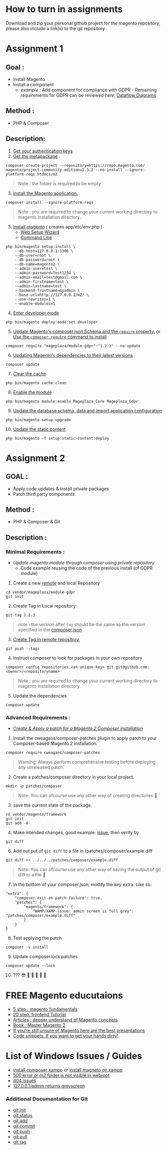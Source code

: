 # How to turn in assignments
Download and zip your personal github project for the magento repository, please also include a link(s) to the git repository
# Assignment 1
## Goal : 
- Install Magento 
- Install a component 
  - _example_ : Add component for compliance with GDPR - Remaining requirements for GDPR can be reviewed *here*: [Dataflow Diagrams](https://devdocs.magento.com/guides/v2.3/architecture/gdpr/magento-2x.html#data-flow-diagrams)
## Method :
- PHP & Composer
## Description:
1. [Get your authentication keys](https://devdocs.magento.com/guides/v2.3/install-gde/prereq/connect-auth.html)
2. [Get the metapackage](https://devdocs.magento.com/guides/v2.3/install-gde/composer.html#get-the-metapackage) 
```
composer create-project --repository=https://repo.magento.com/ magento/project-community-edition=2.3.2 --no-install --ignore-platform-reqs htdocs/m2
```
>Note : the folder is required to be empty
3. [Install the Magento application.](https://getcomposer.org/doc/03-cli.md#install-i)
```
composer install --ignore-platform-reqs
```
>Note : you are required to change your current working directory to magento installation directory. 
3. [Install magento](https://devdocs.magento.com/guides/v2.3/install-gde/composer.html#install-magento) ( creates app/etc/env.php )
   - [Web Setup Wizard](https://devdocs.magento.com/guides/v2.3/install-gde/composer.html#web-setup-wizard)
   - [Command Line](https://devdocs.magento.com/guides/v2.3/install-gde/composer.html#command-line)
```
php bin/magento setup:install \
    --db-host=127.0.0.1:3306 \
    --db-user=root \
    --db-password=root \
    --db-name=magento2 \
    --admin-user=test \
    --admin-password=Test1234 \
    --admin-email=test@gmail.com \
    --admin-firstname=test \
    --admin-lastname=test \
    --backend-frontname=myadmin \
    --base-url=http://127.0.0.1/m2/ \
    --use-rewrites=1 \
    --enable-modules=1
```
4. [Enter developer mode](https://devdocs.magento.com/guides/v2.3/reference/cli/magento.html#deploymodeset)
```
php bin/magento deploy:mode:set developer
```
5. [Update Magento's composer.json Schema and the `require` property.](https://devdocs.magento.com/guides/v2.3/install-gde/install/cli/dev_add-update.html#add-a-require-section-to-composerjson) or [Use the `composer require` command to install](https://devdocs.magento.com/guides/v2.3/install-gde/install/cli/dev_add-update.html#use-the-composer-require-command-to-install)

```
composer require "mageplaza/module-gdpr":"1.2.3" --no-update
```
6. [Updating Magento's dependencies to their latest versions](https://getcomposer.org/doc/01-basic-usage.md#updating-dependencies-to-their-latest-versions)
```
composer update
```
7. [Clear the cache](https://devdocs.magento.com/guides/v2.3/reference/cli/magento.html#cacheclean)
```
php bin/magento cache:clean 
```
8. [Enable the module](https://devdocs.magento.com/guides/v2.3/reference/cli/magento.html#moduleenable)
```
php bin/magento module:enable Mageplaza_Core Mageplaza_Gdpr
```
9. [Update the database schema, data and import application configuration](https://devdocs.magento.com/guides/v2.3/reference/cli/magento.html#setupupgrade)
```
php bin/magento setup:upgrade
```
10. [Update the static content](https://devdocs.magento.com/guides/v2.3/reference/cli/magento.html#setupstaticcontentdeploy) 
```
php bin/magento -f setup:static-content:deploy
``` 
# Assignment 2 
## GOAL :
  - Apply code updates & install private packages
  - Patch third party components
## Method : 
- PHP & Composer & Git
## Description : 

### Minimal Requirements : 
- *Update magento module through composer using private repository*
  - Code example reusing the code of the previous install (of GDPR module)  
1. Create a new [remote](github.com/new) and local Repository
```
cd vendor/mageplaza/module-gdpr
git init
```
2. Create Tag in Local repository:
```
git tag 1.2.3
```
> note : the version after `tag` should be the same as the version specified in the [composer.json](https://devdocs.magento.com/guides/v2.3/extension-dev-guide/package/package_module.html#sample-composerjson-file)
3. [Create Tag in remote repository.](https://git-scm.com/docs/git-push#Documentation/git-push.txt---tags)
```
git push --tags
```
4. Instruct composer to look for packages in your own repository
```
composer config repositories.<an-unique-key> git git@github.com:<owner>/<repositoryname>
```
>Note : you are required to change your current working directory to magento installation directory. 
5. Update the dependencies 
```
composer update
```
### Advanced Requirements : 
- [*Create & Apply a patch for a Magento 2 Composer installation*](https://support.magento.com/hc/en-us/articles/360005484154-Create-a-patch-for-a-Magento-2-Composer-installation-from-a-GitHub-commit)
1. Install the cweagans/composer-patches plugin to apply patch to your Composer-based Magento 2 installation.
```
composer require cweagans/composer-patches
```
>Warning: Always perform comprehensive testing before deploying any unreleased patch.
2. Create a patches/composer directory in your local project.
```
mkdir -p patches/composer
```
> Note: You can ofcourse use any other way of creating directories :see_no_evil:	

3. save the current state of the package.
```
cd vendor/magento/framework
git init
git add -A
```
4. Make intended changes, good example: [issue](https://magento.stackexchange.com/a/252282), then verify by
```
git diff
```
6. Add out put of `git diff` to a file in <magento-installation-dir>/patches/composer/example.diff
```
git diff >> ../../../patches/composer/example.diff
```
> Note: You can ofcourse use any other way of saving the output of git diff to a file :see_no_evil:	
7. In the bottom of your composer.json, modify the key extra. Like so: 
```
"extra": {
    "composer-exit-on-patch-failure": true,
    "patches": {
        "magento/framework": {
            "WAMP/XAMP-issue: admin screen is full grey": "patches/composer/example.diff"
        }
    }
}
```
8. Test applying the patch 
```
composer -v install
```
9. Update composer.lock patches
```
composer update --lock 
```
10. ??? :sunglasses: :raised_hands: :pray: :clap: :metal: :muscle:

# FREE Magento educutaions
- [5 step : magento fundamentals](https://devdocs.magento.com/videos/fundamentals/)
- [20 step. frontend Tutorial](https://github.com/mcspronko/magento-2-pronko-consulting-theme)
- [Articles : deeper understand of Magento concepts](https://alanstorm.com/category/magento-2/)
- [Book : Master Magento 2](https://www.safaribooksonline.com/search/?query=Mastering%20Magento%202)
- [If you're still unsure of Magento here are the best presentations](https://firebearstudio.com/blog/the-best-magento-2-presentations.html)
- [Code snippets: If you want to get your hands dirty!](https://firebearstudio.com/blog/magento-2-developers-cookbook-useful-code-snippets-tips-notes.html)

# List of Windows Issues / Guides
- [install composer xampp](https://www.thecodedeveloper.com/install-composer-windows-xampp/) or [install magneto on xampp](https://hostadvice.com/how-to/how-to-install-magento-2-on-a-localhost-using-xampp/)
- [500 error or m2 folder is not visible in webroot](https://github.com/magento/magento2/issues/12777#issuecomment-352431790)
- [404 issues](https://magento.stackexchange.com/a/64808)
- [127.0.0.1/admin returns greyscreen](https://magento.stackexchange.com/a/252282)

### Additional Documentation for Git  
- [git init](https://git-scm.com/docs/git-init)
- [git status](https://git-scm.com/docs/git-status)
- [git add](https://git-scm.com/docs/git-add)
- [git commit](https://git-scm.com/docs/git-commit)
- [git push](https://git-scm.com/docs/git-push)
- [git pull](https://git-scm.com/docs/git-push)
- [git tag](https://git-scm.com/docs/git-tag)